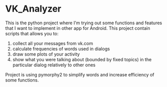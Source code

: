 # VK_Analyzer
This is the python project where I'm trying out some functions and features that I want to implement in other app for Android.
This project contain scripts that allows you to:
1. collect all your messages from vk.com
2. calculate frequencies of words used in dialogs
3. draw some plots of your activity
4. show what you were talking about (bounded by fixed topics) in the particular dialog relatively to other ones

Project is using pymorphy2 to simplify words and increase efficiency of some functions.

